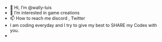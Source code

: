 - 👋 Hi, I’m @wally-luis
- 👀 I’m interested in game creations
- 📫 How to reach me discord , Twitter 
- I am coding everyday and I try to give my best to SHARE my Codes with you. 
- 
<!---
wally-luis/wally-luis is a ✨ special ✨ repository because its `README.md` (this file) appears on your GitHub profile.
You can click the Preview link to take a look at your changes.
--->
